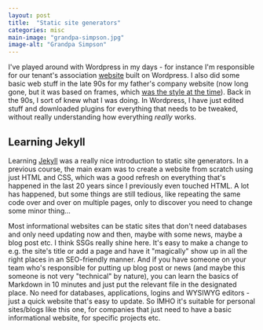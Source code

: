 ```yaml
---
layout: post
title:  "Static site generators"
categories: misc
main-image: "grandpa-simpson.jpg"
image-alt: "Grandpa Simpson"
---
```


I've played around with Wordpress in my days - for instance I'm responsible for our tenant's association [website](http://bfkarlsvik.se) built on Wordpress. I also did some basic web stuff in the late 90s for my father's company website (now long gone, but it was based on frames, which [was the style at the time](https://youtu.be/-o-7MmhqNfA)). Back in the 90s, I sort of knew what I was doing. In Wordpress, I have just edited stuff and downloaded plugins for everything that needs to be tweaked, without really understanding how everything *really* works.

## Learning Jekyll

Learning [Jekyll](https://jekyllrb.com) was a really nice introduction to static site generators. In a previous course, the main exam was to create a website from scratch using just HTML and CSS, which was a good refresh on everything that's happened in the last 20 years since I previously even touched HTML. A lot has happened, but some things are still tedious, like repeating the same code over and over on multiple pages, only to discover you need to change some minor thing...

Most informational websites can be static sites that don't need databases and only need updating now and then, maybe with some news, maybe a blog post etc. I think SSGs really shine here. It's easy to make a change to e.g. the site's title or add a page and have it "magically" show up in all the right places in an SEO-friendly manner. And if you have someone on your team who's responsible for putting up blog post or news (and maybe this someone is not very "technical" by nature), you can learn the basics of Markdown in 10 minutes and just put the relevant file in the designated place. No need for databases, applications, logins and WYSIWYG editors - just a quick website that's easy to update. So IMHO it's suitable for personal sites/blogs like this one, for companies that just need to have a basic informational website, for specific projects etc.